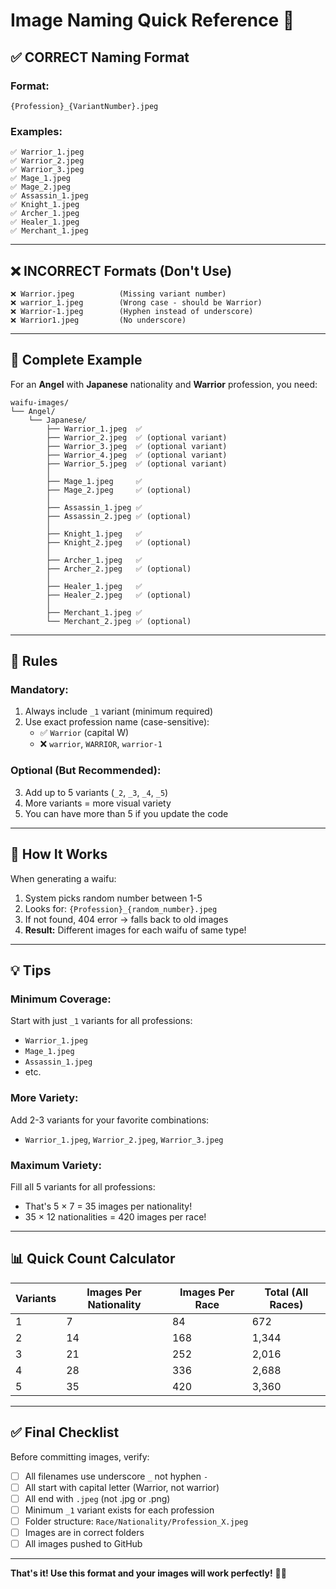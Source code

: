 # Image Naming Quick Reference 📝

## ✅ **CORRECT Naming Format**

### **Format:**
```
{Profession}_{VariantNumber}.jpeg
```

### **Examples:**
```
✅ Warrior_1.jpeg
✅ Warrior_2.jpeg
✅ Warrior_3.jpeg
✅ Mage_1.jpeg
✅ Mage_2.jpeg
✅ Assassin_1.jpeg
✅ Knight_1.jpeg
✅ Archer_1.jpeg
✅ Healer_1.jpeg
✅ Merchant_1.jpeg
```

---

## ❌ **INCORRECT Formats (Don't Use)**

```
❌ Warrior.jpeg          (Missing variant number)
❌ warrior_1.jpeg        (Wrong case - should be Warrior)
❌ Warrior-1.jpeg        (Hyphen instead of underscore)
❌ Warrior1.jpeg         (No underscore)
```

---

## 📁 **Complete Example**

For an **Angel** with **Japanese** nationality and **Warrior** profession, you need:

```
waifu-images/
└── Angel/
    └── Japanese/
        ├── Warrior_1.jpeg  ✅
        ├── Warrior_2.jpeg  ✅ (optional variant)
        ├── Warrior_3.jpeg  ✅ (optional variant)
        ├── Warrior_4.jpeg  ✅ (optional variant)
        ├── Warrior_5.jpeg  ✅ (optional variant)
        │
        ├── Mage_1.jpeg     ✅
        ├── Mage_2.jpeg     ✅ (optional)
        │
        ├── Assassin_1.jpeg ✅
        ├── Assassin_2.jpeg ✅ (optional)
        │
        ├── Knight_1.jpeg   ✅
        ├── Knight_2.jpeg   ✅ (optional)
        │
        ├── Archer_1.jpeg   ✅
        ├── Archer_2.jpeg   ✅ (optional)
        │
        ├── Healer_1.jpeg   ✅
        ├── Healer_2.jpeg   ✅ (optional)
        │
        ├── Merchant_1.jpeg ✅
        └── Merchant_2.jpeg ✅ (optional)
```

---

## 🎯 **Rules**

### **Mandatory:**
1. Always include `_1` variant (minimum required)
2. Use exact profession name (case-sensitive):
   - ✅ `Warrior` (capital W)
   - ❌ `warrior`, `WARRIOR`, `warrior-1`

### **Optional (But Recommended):**
3. Add up to 5 variants (`_2`, `_3`, `_4`, `_5`)
4. More variants = more visual variety
5. You can have more than 5 if you update the code

---

## 🎲 **How It Works**

When generating a waifu:
1. System picks random number between 1-5
2. Looks for: `{Profession}_{random_number}.jpeg`
3. If not found, 404 error → falls back to old images
4. **Result:** Different images for each waifu of same type!

---

## 💡 **Tips**

### **Minimum Coverage:**
Start with just `_1` variants for all professions:
- `Warrior_1.jpeg`
- `Mage_1.jpeg`
- `Assassin_1.jpeg`
- etc.

### **More Variety:**
Add 2-3 variants for your favorite combinations:
- `Warrior_1.jpeg`, `Warrior_2.jpeg`, `Warrior_3.jpeg`

### **Maximum Variety:**
Fill all 5 variants for all professions:
- That's 5 × 7 = 35 images per nationality!
- 35 × 12 nationalities = 420 images per race!

---

## 📊 **Quick Count Calculator**

| Variants | Images Per Nationality | Images Per Race | Total (All Races) |
|----------|----------------------|-----------------|-------------------|
| 1        | 7                    | 84              | 672               |
| 2        | 14                   | 168             | 1,344             |
| 3        | 21                   | 252             | 2,016             |
| 4        | 28                   | 336             | 2,688             |
| 5        | 35                   | 420             | 3,360             |

---

## ✅ **Final Checklist**

Before committing images, verify:

- [ ] All filenames use underscore `_` not hyphen `-`
- [ ] All start with capital letter (Warrior, not warrior)
- [ ] All end with `.jpeg` (not .jpg or .png)
- [ ] Minimum `_1` variant exists for each profession
- [ ] Folder structure: `Race/Nationality/Profession_X.jpeg`
- [ ] Images are in correct folders
- [ ] All images pushed to GitHub

---

**That's it! Use this format and your images will work perfectly!** 🎨✨
